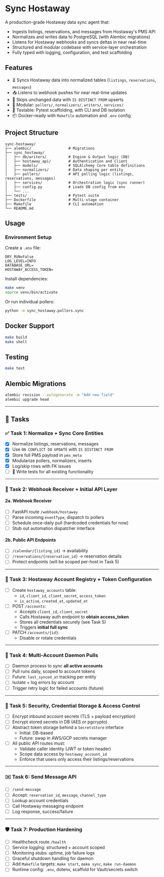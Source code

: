 # Sync Hostaway

A production-grade Hostaway data sync agent that:

- Ingests listings, reservations, and messages from Hostaway's PMS API
- Normalizes and writes data to PostgreSQL (with Alembic migrations)
- Listens for Hostaway webhooks and syncs deltas in near real-time
- Structured and modular codebase with service-layer orchestration
- Fully typed with logging, configuration, and test scaffolding

## Features

- ⏳ Syncs Hostaway data into normalized tables (`listings`, `reservations`, `messages`)
- 📤 Listens to webhook pushes for near real-time updates
- 🔄 Skips unchanged data with `IS DISTINCT FROM` upserts
- 🔧 Modular: `pollers/`, `normalizers/`, `writers/`, `services/`
- 🧪 Testable: Pytest scaffolding, with CLI and DB isolation
- 📦 Docker-ready with `Makefile` automation and `.env` config

## Project Structure

```
sync-hostaway/
├── alembic/                 # Migrations
├── sync_hostaway/
│   ├── db/writers/          # Engine & Output logic (DB)
│   ├── hostaway_api/        # Authentication and Client
│   ├── models/              # SQLAlchemy Core table definitions
│   ├── normalizers/         # Data shaping per entity
│   ├── pollers/             # API polling logic (listings, reservations, messages)
│   ├── services/            # Orchestration logic (sync runner)
│   ├── config.py            # Loads DB config from env
│   └── ...
├── tests/                   # Pytest suite
├── Dockerfile               # Multi-stage container
├── Makefile                 # CLI automation
└── README.md
```

## Usage

### Environment Setup

Create a `.env` file:

```
DRY_RUN=False
LOG_LEVEL=INFO
DATABASE_URL=
HOSTAWAY_ACCESS_TOKEN=
```

Install dependencies:

```bash
make venv
source venv/bin/activate
```

Or run individual pollers:

```bash
python -m sync_hostaway.pollers.sync
```

## Docker Support

```bash
make build
make shell
```

## Testing

```bash
make test
```

## Alembic Migrations

```bash
alembic revision --autogenerate -m "Add new field"
alembic upgrade head
```

---

## 📌 Tasks

### ✅ Task 1: Normalize + Sync Core Entities
- [x] Normalize listings, reservations, messages
- [x] Use `ON CONFLICT DO UPDATE` with `IS DISTINCT FROM`
- [x] Store full PMS payload in `pms_meta`
- [x] Modularize pollers, normalizers, inserts
- [x] Log/skip rows with FK issues
- [ ] 🔴 Write tests for all existing functionality

---

### 🔄 Task 2: Webhook Receiver + Initial API Layer

#### 2a. Webhook Receiver
- [ ] FastAPI route `/webhook/hostaway`
- [ ] Parse incoming `eventType`, dispatch to pollers
- [ ] Schedule once-daily pull (hardcoded credentials for now)
- [ ] Stub out automation dispatcher interface

#### 2b. Public API Endpoints
- [ ] `/calendar/{listing_id}` → availability
- [ ] `/reservations/{reservation_id}` → reservation details
- [ ] Protect endpoints (will be scoped per-host in Task 5)

---

### 🧾 Task 3: Hostaway Account Registry + Token Configuration

- [ ] Create `hostaway_accounts` table:
  - `id`, `client_id`, `client_secret`, `access_token`
  - `is_active`, `created_at`, `updated_at`
- [ ] POST `/accounts`:
  - Accepts `client_id`, `client_secret`
  - Calls Hostaway auth endpoint to **obtain access_token**
  - Stores all credentials securely (see Task 5)
  - Triggers **initial full sync**
- [ ] PATCH `/accounts/{id}`:
  - Disable or rotate credentials

---

### 🧠 Task 4: Multi-Account Daemon Pulls

- [ ] Daemon process to sync **all active accounts**
- [ ] Pull runs daily, scoped to account tokens
- [ ] Future: `last_synced_at` tracking per entity
- [ ] Isolate + log errors by account
- [ ] Trigger retry logic for failed accounts (future)

---

### 🔐 Task 5: Security, Credential Storage & Access Control

- [ ] Encrypt inbound account secrets (TLS + payload encryption)
- [ ] Encrypt stored secrets in DB (AES or pgcrypto)
- [ ] Abstract token storage behind a `SecretsStore` interface
  - Initial: DB-based
  - Future: swap in AWS/GCP secrets manager
- [ ] All public API routes must:
  - Validate caller identity (JWT or token header)
  - Scope data access by `hostaway_account_id`
  - Enforce that users only access their listings/reservations

---

### ✉️ Task 6: Send Message API

- [ ] `/send-message`
- [ ] Accept: `reservation_id`, `message`, `channel_type`
- [ ] Lookup account credentials
- [ ] Call Hostaway messaging endpoint
- [ ] Log response, success/failure

---

### 🛡 Task 7: Production Hardening

- [ ] Healthcheck route `/health`
- [ ] Service logging: structured + account scoped
- [ ] Monitoring stubs: uptime, job failure logs
- [ ] Graceful shutdown handling for daemon
- [ ] Add `Makefile` targets: `make start`, `make sync`, `make run-daemon`
- [ ] Runtime config: `.env`, dotenv, scaffold for Vault/secrets switch